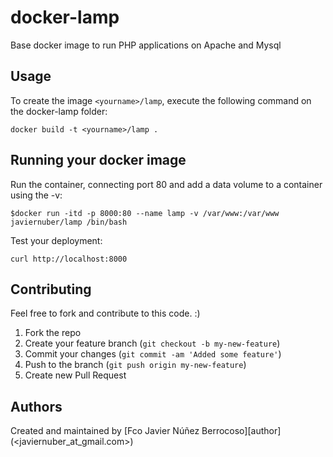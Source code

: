 docker-lamp
================

Base docker image to run PHP applications on Apache and Mysql


Usage
-----

To create the image `<yourname>/lamp`, execute the following command on the docker-lamp folder:

	docker build -t <yourname>/lamp .


Running your docker image
-------------------------

Run the container, connecting port 80 and add a data volume to a container using the -v:

	$docker run -itd -p 8000:80 --name lamp -v /var/www:/var/www javiernuber/lamp /bin/bash

Test your deployment:

	curl http://localhost:8000

Contributing
------------
Feel free to fork and contribute to this code. :)

1. Fork the repo
2. Create your feature branch (`git checkout -b my-new-feature`)
3. Commit your changes (`git commit -am 'Added some feature'`)
4. Push to the branch (`git push origin my-new-feature`)
5. Create new Pull Request

Authors
-------

Created and maintained by [Fco Javier Núñez Berrocoso][author] (<javiernuber_at_gmail.com>)

